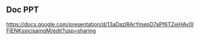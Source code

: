 Doc PPT
--

https://docs.google.com/presentation/d/13aDazlRArYmepD7aPf6TZeiHAv0IFIENKssicjsamqM/edit?usp=sharing